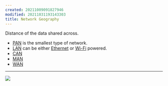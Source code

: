 ```yaml
---
created: 20211009091827946
modified: 20211031193143303
title: Network Geography
---
```


Distance of the data shared across.

- [PAN](#PAN) is the smallest type of network.
- [LAN](#LAN) can be either [Ethernet](#Ethernet) or [Wi-Fi](#Wi-Fi) powered.
- [CAN](#CAN)
- [MAN](#MAN)
- [WAN](#WAN)

---

![](https://cdn.jsdelivr.net/gh/zubayrrr/twiki/bin/image.w6ki38tn1pn.png)
